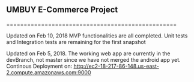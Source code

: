## UMBUY E-Commerce Project
=================================================


Updated on Feb 10, 2018
 MVP functionalities are all completed. Unit tests and Integration tests are remaining for the first snapshot
 


Updated on Feb 5, 2018.
The working web app are currently in the devBranch, not master since we have not merged the android app yet.
Continous Deployment on: http://ec2-18-217-86-148.us-east-2.compute.amazonaws.com:9000
